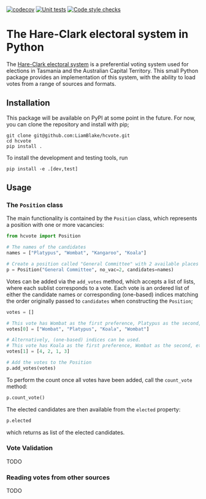 [![codecov](https://codecov.io/gh/LiamBlake/Hare-Clark-VoteCounter/branch/main/graph/badge.svg?token=AJ9GO0Q7DC)](https://codecov.io/gh/LiamBlake/Hare-Clark-VoteCounter)
[![Unit tests](https://github.com/LiamBlake/Hare-Clark-VoteCounter/actions/workflows/test.yml/badge.svg)](https://github.com/LiamBlake/Hare-Clark-VoteCounter/actions/workflows/test.yml)
[![Code style checks](https://github.com/LiamBlake/Hare-Clark-VoteCounter/actions/workflows/lint.yml/badge.svg)](https://github.com/LiamBlake/Hare-Clark-VoteCounter/actions/workflows/lint.yml)

# The Hare-Clark electoral system in Python

The [Hare-Clark electoral system](https://en.wikipedia.org/wiki/Hare%E2%80%93Clark_electoral_system) is a preferential voting system used for elections in Tasmania and the Australian Capital Territory. This small Python package provides an implementation of this system, with the ability to load votes from a range of sources and formats.

## Installation

This package will be available on PyPI at some point in the future. For now, you can clone the repository and install with pip;

```shell
git clone git@github.com:LiamBlake/hcvote.git
cd hcvote
pip install .
```

To install the development and testing tools, run

```shell
pip install -e .[dev,test]
```

## Usage

### The `Position` class

The main functionality is contained by the `Position` class, which represents a position with one or more vacancies:

```python
from hcvote import Position

# The names of the candidates
names = ["Platypus", "Wombat", "Kangaroo", "Koala"]

# Create a position called "General Committee" with 2 available places
p = Position("General Committee", no_vac=2, candidates=names)
```

Votes can be added via the `add_votes` method, which accepts a list of lists, where each sublist corresponds to a vote. Each vote is an ordered list of either the candidate names or corresponding (one-based) indices matching the order originally passed to `candidates` when constructing the `Position`;

```python
votes = []

# This vote has Wombat as the first preference, Platypus as the second, etc.
votes[0] = ["Wombat", "Platypus", "Koala", "Wombat"]

# Alternatively, (one-based) indices can be used.
# This vote has Koala as the first preference, Wombat as the second, etc.
votes[1] = [4, 2, 1, 3]

# Add the votes to the Position
p.add_votes(votes)
```

To perform the count once all votes have been added, call the `count_vote` method:

```python
p.count_vote()
```

The elected candidates are then available from the `elected` property:

```python
p.elected
```

which returns as list of the elected candidates.

### Vote Validation

TODO

### Reading votes from other sources

TODO
